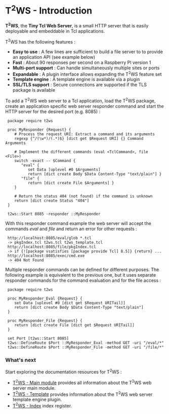 # T<sup>2</sup>WS - Introduction

**T<sup>2</sup>WS**, the **Tiny Tcl Web Server**, is a small HTTP server that is easily deployable and embeddable in Tcl applications.

T<sup>2</sup>WS has the following features :

- **Easy to use** : A few lines are sufficient to build a file server to to provide an application API (see example below)
- **Fast** : About 90 responses per second on a Raspberry PI version 1
- **Multi-port support** : Can handle simultaneously multiple sites or ports
- **Expandable** : A plugin interface allows expanding the T<sup>2</sup>WS feature set
- **Template engine** : A template engine is available via a plugin
- **SSL/TLS support** : Secure connections are supported if the TLS package is available

To add a T<sup>2</sup>WS web server to a Tcl application, load the T<sup>2</sup>WS package, create an application specific web server responder command and start the HTTP server for the desired port (e.g. 8085) :

```
 package require t2ws

 proc MyResponder {Request} {
    # Process the request URI: Extract a command and its arguments
    regexp {^/(\w*)/(.*)$} [dict get $Request URI] {} Command Arguments

    # Implement the different commands (eval <TclCommand>, file <File>)
    switch -exact -- $Command {
       "eval" {
          set Data [uplevel #0 $Arguments]
          return [dict create Body $Data Content-Type "text/plain"] }
       "file" {
          return [dict create File $Arguments] }
    }

    # Return the status 404 (not found) if the command is unknown
    return [dict create Status "404"]
 }

 t2ws::Start 8085 -responder ::MyResponder
```

With this responder command example the web server will accept the commands _eval_ and _file_ and return an error for other requests :

```
 http://localhost:8085/eval/glob *.tcl
 -> pkgIndex.tcl t2ws.tcl t2ws_template.tcl
 http://localhost:8085/file/pkgIndex.tcl
 -> if {![package vsatisfies [package provide Tcl] 8.5]} {return} ...
 http://localhost:8085/exec/cmd.exe
 -> 404 Not Found
```

Multiple responder commands can be defined for different purposes. The following example is equivalent to the previous one, but it uses separate responder commands for the command evaluation and for the file access :

```
 package require t2ws

 proc MyResponder_Eval {Request} {
    set Data [uplevel #0 [dict get $Request URITail]]
    return [dict create Body $Data Content-Type "text/plain"]
 }

 proc MyResponder_File {Request} {
    return [dict create File [dict get $Request URITail]]
 }

 set Port [t2ws::Start 8085]
 t2ws::DefineRoute $Port ::MyResponder_Eval -method GET -uri "/eval/*"
 t2ws::DefineRoute $Port ::MyResponder_File -method GET -uri "/file/*"
```

### What's next

Start exploring the documentation resources for T<sup>2</sup>WS :

* [T<sup>2</sup>WS - Main module](https://github.com/Drolla/t2ws/wiki/t2ws) provides all information about the T<sup>2</sup>WS web server main module.
* [T<sup>2</sup>WS - Template](https://github.com/Drolla/t2ws/wiki/t2ws_template) provides information about the T<sup>2</sup>WS web server template engine plugin.
* [T<sup>2</sup>WS - Index](https://github.com/Drolla/t2ws/wiki/Index) index register.

